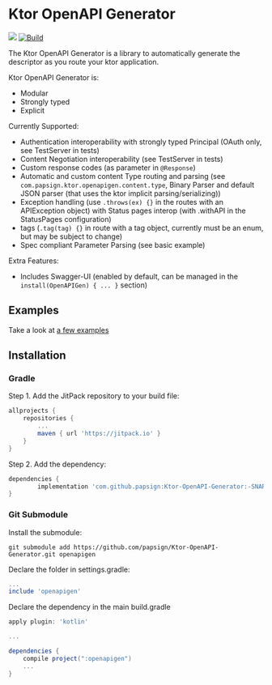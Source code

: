 # Ktor OpenAPI Generator
[![](https://jitpack.io/v/papsign/Ktor-OpenAPI-Generator.svg)](https://jitpack.io/#papsign/Ktor-OpenAPI-Generator)
[![Build](https://github.com/papsign/Ktor-OpenAPI-Generator/workflows/Build/badge.svg)](https://github.com/papsign/Ktor-OpenAPI-Generator/actions)

The Ktor OpenAPI Generator is a library to automatically generate the descriptor as you route your ktor application.

Ktor OpenAPI Generator is:
- Modular
- Strongly typed
- Explicit

Currently Supported:
- Authentication interoperability with strongly typed Principal (OAuth only, see TestServer in tests)
- Content Negotiation interoperability (see TestServer in tests)
- Custom response codes (as parameter in `@Response`)
- Automatic and custom content Type routing and parsing (see `com.papsign.ktor.openapigen.content.type`, Binary Parser and default JSON parser (that uses the ktor implicit parsing/serializing))
- Exception handling (use `.throws(ex) {}` in the routes with an APIException object) with Status pages interop (with .withAPI in the StatusPages configuration)
- tags (`.tag(tag) {}` in route with a tag object, currently must be an enum, but may be subject to change)
- Spec compliant Parameter Parsing (see basic example)

Extra Features:
- Includes Swagger-UI (enabled by default, can be managed in the `install(OpenAPIGen) { ... }` section)

## Examples

Take a look at [a few examples](https://github.com/papsign/Ktor-OpenAPI-Generator/wiki/A-few-examples)

## Installation

### Gradle

Step 1. Add the JitPack repository to your build file:
```groovy
allprojects {
    repositories {
        ...
        maven { url 'https://jitpack.io' }
    }
}
```
Step 2. Add the dependency:
```groovy
dependencies {
        implementation 'com.github.papsign:Ktor-OpenAPI-Generator:-SNAPSHOT'
}
```

### Git Submodule
Install the submodule:
```shell
git submodule add https://github.com/papsign/Ktor-OpenAPI-Generator.git openapigen
```

Declare the folder in settings.gradle:
```groovy
...
include 'openapigen'
```
Declare the dependency in the main build.gradle
```groovy
apply plugin: 'kotlin'

...

dependencies {
    compile project(":openapigen")
    ...
}
```
